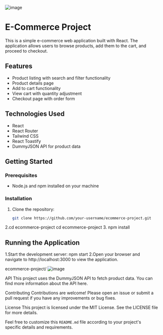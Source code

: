 ![image](https://github.com/user-attachments/assets/3ad99d98-331f-4141-9748-86a7b004fa02)

# E-Commerce Project

This is a simple e-commerce web application built with React. The application allows users to browse products, add them to the cart, and proceed to checkout.

## Features

- Product listing with search and filter functionality
- Product details page
- Add to cart functionality
- View cart with quantity adjustment
- Checkout page with order form

## Technologies Used

- React
- React Router
- Tailwind CSS
- React Toastify
- DummyJSON API for product data

## Getting Started

### Prerequisites

- Node.js and npm installed on your machine

### Installation

1. Clone the repository:
   ```bash
   git clone https://github.com/your-username/ecommerce-project.git
2.cd ecommerce-project
  cd ecommerce-project
3.  npm install

Running the Application
-----------------------
1.Start the development server:
npm start
2.Open your browser and navigate to http://localhost:3000 to view the application.


ecommerce-project/
![image](https://github.com/user-attachments/assets/ca9dcc12-8729-4b06-a1ac-06399465daf3)


API
This project uses the DummyJSON API to fetch product data. You can find more information about the API here.

Contributing
Contributions are welcome! Please open an issue or submit a pull request if you have any improvements or bug fixes.

License
This project is licensed under the MIT License. See the LICENSE file for more details.


Feel free to customize this `README.md` file according to your project's specific details and requirements.
   

